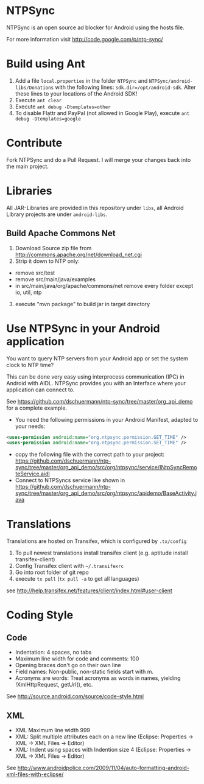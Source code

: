 # NTPSync

NTPSync is an open source ad blocker for Android using the hosts file. 

For more information visit http://code.google.com/p/ntp-sync/


# Build using Ant

1. Add a file ``local.properties`` in the folder ``NTPSync`` and ``NTPSync/android-libs/Donations`` with the following lines:
``sdk.dir=/opt/android-sdk``. Alter these lines to your locations of the Android SDK!
2. Execute ```ant clear```
3. Execute ```ant debug -Dtemplates=other```
4. To disable Flattr and PayPal (not allowed in Google Play), execute ```ant debug -Dtemplates=google```

# Contribute

Fork NTPSync and do a Pull Request. I will merge your changes back into the main project.

# Libraries

All JAR-Libraries are provided in this repository under ``libs``, all Android Library projects are under ``android-libs``.

## Build Apache Commons Net

1. Download Source zip file from http://commons.apache.org/net/download_net.cgi
2. Strip it down to NTP only:
 * remove src/test
 * remove src/main/java/examples
 * in src/main/java/org/apache/commons/net remove every folder except io, util, ntp
3. execute "mvn package" to build jar in target directory

# Use NTPSync in your Android application
You want to query NTP servers from your Android app or set the system clock to NTP time?

This can be done very easy using interprocess communication (IPC) in Android with AIDL. NTPSync provides you with an Interface where your application can connect to.

See https://github.com/dschuermann/ntp-sync/tree/master/org_api_demo for a complete example.

* You need the following permissions in your Android Manifest, adapted to your needs:
```xml
<uses-permission android:name="org.ntpsync.permission.GET_TIME" />
<uses-permission android:name="org.ntpsync.permission.SET_TIME" />
```

* copy the following file with the correct path to your project: https://github.com/dschuermann/ntp-sync/tree/master/org_api_demo/src/org/ntpsync/service/INtpSyncRemoteService.aidl
* Connect to NTPSyncs service like shown in https://github.com/dschuermann/ntp-sync/tree/master/org_api_demo/src/org/ntpsync/apidemo/BaseActivity.java

# Translations

Translations are hosted on Transifex, which is configured by ``.tx/config``

1. To pull newest translations install transifex client (e.g. aptitude install transifex-client)
2. Config Transifex client with ``~/.transifexrc``
3. Go into root folder of git repo
4. execute ```tx pull``` (```tx pull -a``` to get all languages)

see http://help.transifex.net/features/client/index.html#user-client

# Coding Style

## Code
* Indentation: 4 spaces, no tabs
* Maximum line width for code and comments: 100
* Opening braces don't go on their own line
* Field names: Non-public, non-static fields start with m.
* Acronyms are words: Treat acronyms as words in names, yielding !XmlHttpRequest, getUrl(), etc.

See http://source.android.com/source/code-style.html

## XML
* XML Maximum line width 999
* XML: Split multiple attributes each on a new line (Eclipse: Properties -> XML -> XML Files -> Editor)
* XML: Indent using spaces with Indention size 4 (Eclipse: Properties -> XML -> XML Files -> Editor)

See http://www.androidpolice.com/2009/11/04/auto-formatting-android-xml-files-with-eclipse/
